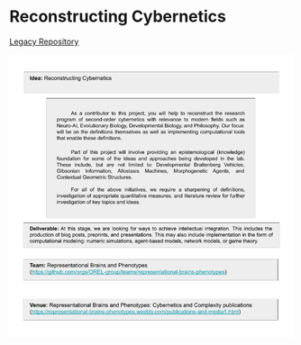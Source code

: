 # Reconstructing Cybernetics

[Legacy Repository](https://github.com/Orthogonal-Research-Lab/Cybernetics-and-Systems)

<P>
  <CENTER>
    <IMG SRC="https://github.com/OREL-group/Saturday-Morning-NeuroSim/blob/main/Media-and-Image%20Assets/reconstructing-cybernetics.png">
      </CENTER>
    </P>
